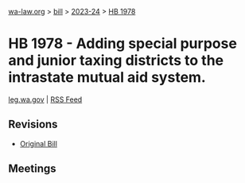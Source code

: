 [wa-law.org](/) > [bill](/bill/) > [2023-24](/bill/2023-24/) > [HB 1978](/bill/2023-24/hb/1978/)

# HB 1978 - Adding special purpose and junior taxing districts to the intrastate mutual aid system.
[leg.wa.gov](https://app.leg.wa.gov/billsummary?BillNumber=1978&Year=2023&Initiative=false) | [RSS Feed](./rss.xml)

## Revisions
* [Original Bill](1/)

## Meetings